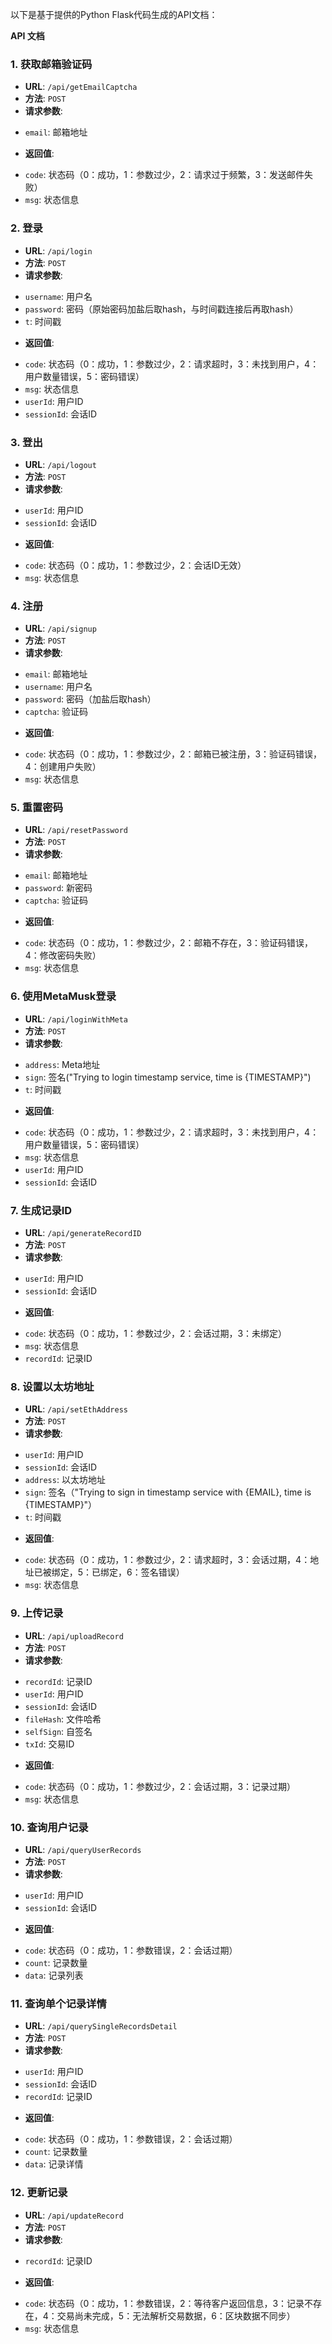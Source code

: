 以下是基于提供的Python Flask代码生成的API文档：

**API 文档**

### 1. 获取邮箱验证码

* **URL**: `/api/getEmailCaptcha`
* **方法**: `POST`
* **请求参数**:
 + `email`: 邮箱地址
* **返回值**:
 + `code`: 状态码（0：成功，1：参数过少，2：请求过于频繁，3：发送邮件失败）
 + `msg`: 状态信息

### 2. 登录

* **URL**: `/api/login`
* **方法**: `POST`
* **请求参数**:
 + `username`: 用户名
 + `password`: 密码（原始密码加盐后取hash，与时间戳连接后再取hash）
 + `t`: 时间戳
* **返回值**:
 + `code`: 状态码（0：成功，1：参数过少，2：请求超时，3：未找到用户，4：用户数量错误，5：密码错误）
 + `msg`: 状态信息
 + `userId`: 用户ID
 + `sessionId`: 会话ID

### 3. 登出

* **URL**: `/api/logout`
* **方法**: `POST`
* **请求参数**:
 + `userId`: 用户ID
 + `sessionId`: 会话ID
* **返回值**:
 + `code`: 状态码（0：成功，1：参数过少，2：会话ID无效）
 + `msg`: 状态信息

### 4. 注册

* **URL**: `/api/signup`
* **方法**: `POST`
* **请求参数**:
 + `email`: 邮箱地址
 + `username`: 用户名
 + `password`: 密码（加盐后取hash）
 + `captcha`: 验证码
* **返回值**:
 + `code`: 状态码（0：成功，1：参数过少，2：邮箱已被注册，3：验证码错误，4：创建用户失败）
 + `msg`: 状态信息

### 5. 重置密码

* **URL**: `/api/resetPassword`
* **方法**: `POST`
* **请求参数**:
 + `email`: 邮箱地址
 + `password`: 新密码
 + `captcha`: 验证码
* **返回值**:
 + `code`: 状态码（0：成功，1：参数过少，2：邮箱不存在，3：验证码错误，4：修改密码失败）
 + `msg`: 状态信息

### 6. 使用MetaMusk登录

* **URL**: `/api/loginWithMeta`
* **方法**: `POST`
* **请求参数**:
 + `address`: Meta地址
 + `sign`: 签名("Trying to login timestamp service, time is {TIMESTAMP}")
 + `t`: 时间戳
* **返回值**:
 + `code`: 状态码（0：成功，1：参数过少，2：请求超时，3：未找到用户，4：用户数量错误，5：密码错误）
 + `msg`: 状态信息
 + `userId`: 用户ID
 + `sessionId`: 会话ID

### 7. 生成记录ID

* **URL**: `/api/generateRecordID`
* **方法**: `POST`
* **请求参数**:
 + `userId`: 用户ID
 + `sessionId`: 会话ID
* **返回值**:
 + `code`: 状态码（0：成功，1：参数过少，2：会话过期，3：未绑定）
 + `msg`: 状态信息
 + `recordId`: 记录ID

### 8. 设置以太坊地址

* **URL**: `/api/setEthAddress`
* **方法**: `POST`
* **请求参数**:
 + `userId`: 用户ID
 + `sessionId`: 会话ID
 + `address`: 以太坊地址
 + `sign`: 签名（"Trying to sign in timestamp service with {EMAIL}, time is {TIMESTAMP}"）
 + `t`: 时间戳
* **返回值**:
 + `code`: 状态码（0：成功，1：参数过少，2：请求超时，3：会话过期，4：地址已被绑定，5：已绑定，6：签名错误）
 + `msg`: 状态信息

### 9. 上传记录

* **URL**: `/api/uploadRecord`
* **方法**: `POST`
* **请求参数**:
 + `recordId`: 记录ID
 + `userId`: 用户ID
 + `sessionId`: 会话ID
 + `fileHash`: 文件哈希
 + `selfSign`: 自签名
 + `txId`: 交易ID
* **返回值**:
 + `code`: 状态码（0：成功，1：参数过少，2：会话过期，3：记录过期）
 + `msg`: 状态信息

### 10. 查询用户记录

* **URL**: `/api/queryUserRecords`
* **方法**: `POST`
* **请求参数**:
 + `userId`: 用户ID
 + `sessionId`: 会话ID
* **返回值**:
 + `code`: 状态码（0：成功，1：参数错误，2：会话过期）
 + `count`: 记录数量
 + `data`: 记录列表

### 11. 查询单个记录详情

* **URL**: `/api/querySingleRecordsDetail`
* **方法**: `POST`
* **请求参数**:
 + `userId`: 用户ID
 + `sessionId`: 会话ID
 + `recordId`: 记录ID
* **返回值**:
 + `code`: 状态码（0：成功，1：参数错误，2：会话过期）
 + `count`: 记录数量
 + `data`: 记录详情

### 12. 更新记录

* **URL**: `/api/updateRecord`
* **方法**: `POST`
* **请求参数**:
 + `recordId`: 记录ID
* **返回值**:
 + `code`: 状态码（0：成功，1：参数错误，2：等待客户返回信息，3：记录不存在，4：交易尚未完成，5：无法解析交易数据，6：区块数据不同步）
 + `msg`: 状态信息